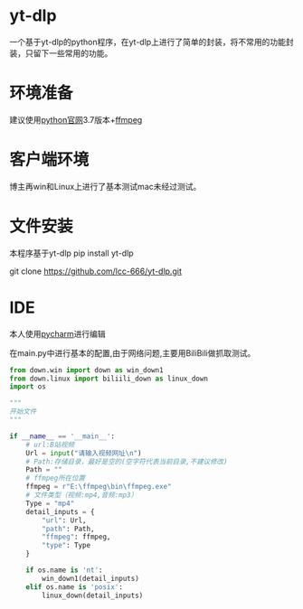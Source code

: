 # yt-dlp
一个基于yt-dlp的python程序，在yt-dlp上进行了简单的封装，将不常用的功能封装，只留下一些常用的功能。

# 环境准备
建议使用[python官网](https://www.python.org/)3.7版本+[ffmpeg](https://ffmpeg.org/)

# 客户端环境
博主再win和Linux上进行了基本测试mac未经过测试。

#  文件安装
本程序基于yt-dlp
pip install yt-dlp

git clone https://github.com/lcc-666/yt-dlp.git

# IDE
本人使用[pycharm](https://www.jetbrains.com/pycharm/)进行编辑

在main.py中进行基本的配置,由于网络问题,主要用BiliBili做抓取测试。

```python
from down.win import down as win_down1
from down.linux import biliili_down as linux_down
import os

"""
开始文件
"""

if __name__ == '__main__':
    # url:B站视频
    Url = input("请输入视频网址\n")
    # Path:存储目录，最好是空的(空字符代表当前目录,不建议修改)
    Path = ""
    # ffmpeg所在位置
    ffmpeg = r"E:\ffmpeg\bin\ffmpeg.exe"
    # 文件类型（视频:mp4,音频:mp3）
    Type = "mp4"
    detail_inputs = {
        "url": Url,
        "path": Path,
        "ffmpeg": ffmpeg,
        "type": Type
    }

    if os.name is 'nt':
        win_down1(detail_inputs)
    elif os.name is 'posix':
        linux_down(detail_inputs)
```
